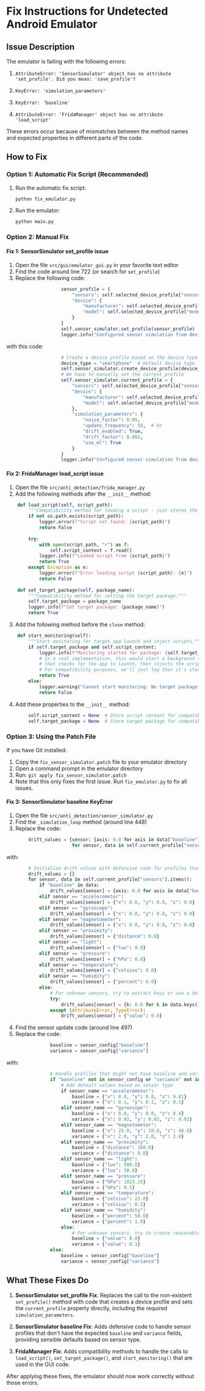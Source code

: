 # Fix Instructions for Undetected Android Emulator

## Issue Description

The emulator is failing with the following errors:

1. ```
   AttributeError: 'SensorSimulator' object has no attribute 'set_profile'. Did you mean: 'save_profile'?
   ```

2. ```
   KeyError: 'simulation_parameters'
   ```

3. ```
   KeyError: 'baseline'
   ```

4. ```
   AttributeError: 'FridaManager' object has no attribute 'load_script'
   ```

These errors occur because of mismatches between the method names and expected properties in different parts of the code.

## How to Fix

### Option 1: Automatic Fix Script (Recommended)

1. Run the automatic fix script:
   ```
   python fix_emulator.py
   ```

2. Run the emulator:
   ```
   python main.py
   ```

### Option 2: Manual Fix

#### Fix 1: SensorSimulator set_profile issue

1. Open the file `src/gui/emulator_gui.py` in your favorite text editor
2. Find the code around line 722 (or search for `set_profile`)
3. Replace the following code:

```python
                    sensor_profile = {
                        "sensors": self.selected_device_profile["sensors"],
                        "device": {
                            "manufacturer": self.selected_device_profile["manufacturer"],
                            "model": self.selected_device_profile["model"]
                        }
                    }
                    self.sensor_simulator.set_profile(sensor_profile)
                    logger.info("Configured sensor simulation from device profile")
```

with this code:

```python
                    # Create a device profile based on the device type
                    device_type = "smartphone"  # Default device type
                    self.sensor_simulator.create_device_profile(device_type)
                    # We have to manually set the current_profile
                    self.sensor_simulator.current_profile = {
                        "sensors": self.selected_device_profile["sensors"],
                        "device": {
                            "manufacturer": self.selected_device_profile["manufacturer"],
                            "model": self.selected_device_profile["model"]
                        },
                        "simulation_parameters": {
                            "noise_factor": 0.05,
                            "update_frequency": 50,  # Hz
                            "drift_enabled": True,
                            "drift_factor": 0.001,
                            "use_ml": True
                        }
                    }
                    logger.info("Configured sensor simulation from device profile")
```

#### Fix 2: FridaManager load_script issue

1. Open the file `src/anti_detection/frida_manager.py`
2. Add the following methods after the `__init__` method:

```python
    def load_script(self, script_path):
        """Compatibility method for loading a script - just stores the path for later use."""
        if not os.path.exists(script_path):
            logger.error(f"Script not found: {script_path}")
            return False
            
        try:
            with open(script_path, "r") as f:
                self.script_content = f.read()
            logger.info(f"Loaded script from {script_path}")
            return True
        except Exception as e:
            logger.error(f"Error loading script {script_path}: {e}")
            return False
            
    def set_target_package(self, package_name):
        """Compatibility method for setting the target package."""
        self.target_package = package_name
        logger.info(f"Set target package: {package_name}")
        return True
```

3. Add the following method before the `close` method:

```python
    def start_monitoring(self):
        """Start monitoring for target app launch and inject scripts."""
        if self.target_package and self.script_content:
            logger.info(f"Monitoring started for package: {self.target_package}")
            # In a real implementation, this would start a background thread
            # that checks for the app to launch, then injects the script.
            # For compatibility purposes, we'll just log that it's started.
            return True
        else:
            logger.warning("Cannot start monitoring: No target package or script content set")
            return False
```

4. Add these properties to the `__init__` method:

```python
        self.script_content = None  # Store script content for compatibility
        self.target_package = None  # Store target package for compatibility
```

### Option 3: Using the Patch File

If you have Git installed:

1. Copy the `fix_sensor_simulator.patch` file to your emulator directory
2. Open a command prompt in the emulator directory
3. Run: `git apply fix_sensor_simulator.patch`
4. Note that this only fixes the first issue. Run `fix_emulator.py` to fix all issues.

#### Fix 3: SensorSimulator baseline KeyError

1. Open the file `src/anti_detection/sensor_simulator.py`
2. Find the `_simulation_loop` method (around line 448)
3. Replace the code:

```python
        drift_values = {sensor: {axis: 0.0 for axis in data["baseline"].keys()} 
                        for sensor, data in self.current_profile["sensors"].items()}
```

with:

```python
        # Initialize drift values with defensive code for profiles that might not have baseline defined
        drift_values = {}
        for sensor, data in self.current_profile["sensors"].items():
            if "baseline" in data:
                drift_values[sensor] = {axis: 0.0 for axis in data["baseline"].keys()}
            elif sensor == "accelerometer":
                drift_values[sensor] = {"x": 0.0, "y": 0.0, "z": 0.0}
            elif sensor == "gyroscope":
                drift_values[sensor] = {"x": 0.0, "y": 0.0, "z": 0.0}
            elif sensor == "magnetometer":
                drift_values[sensor] = {"x": 0.0, "y": 0.0, "z": 0.0}
            elif sensor == "proximity":
                drift_values[sensor] = {"distance": 0.0}
            elif sensor == "light":
                drift_values[sensor] = {"lux": 0.0}
            elif sensor == "pressure":
                drift_values[sensor] = {"hPa": 0.0}
            elif sensor == "temperature":
                drift_values[sensor] = {"celsius": 0.0}
            elif sensor == "humidity":
                drift_values[sensor] = {"percent": 0.0}
            else:
                # For unknown sensors, try to extract keys or use a default
                try:
                    drift_values[sensor] = {k: 0.0 for k in data.keys() if isinstance(k, str) and k != "enabled"}
                except (AttributeError, TypeError):
                    drift_values[sensor] = {"value": 0.0}
```

4. Find the sensor update code (around line 497)
5. Replace the code:

```python
                baseline = sensor_config["baseline"]
                variance = sensor_config["variance"]
```

with:

```python
                # Handle profiles that might not have baseline and variance fields
                if "baseline" not in sensor_config or "variance" not in sensor_config:
                    # Add default values based on sensor type
                    if sensor_name == "accelerometer":
                        baseline = {"x": 0.0, "y": 0.0, "z": 9.81}
                        variance = {"x": 0.1, "y": 0.1, "z": 0.1}
                    elif sensor_name == "gyroscope":
                        baseline = {"x": 0.0, "y": 0.0, "z": 0.0}
                        variance = {"x": 0.02, "y": 0.02, "z": 0.02}
                    elif sensor_name == "magnetometer":
                        baseline = {"x": 25.0, "y": 10.0, "z": 40.0}
                        variance = {"x": 2.0, "y": 2.0, "z": 2.0}
                    elif sensor_name == "proximity":
                        baseline = {"distance": 100.0}
                        variance = {"distance": 0.0}
                    elif sensor_name == "light":
                        baseline = {"lux": 500.0}
                        variance = {"lux": 50.0}
                    elif sensor_name == "pressure":
                        baseline = {"hPa": 1013.25}
                        variance = {"hPa": 0.5}
                    elif sensor_name == "temperature":
                        baseline = {"celsius": 22.0}
                        variance = {"celsius": 0.5}
                    elif sensor_name == "humidity":
                        baseline = {"percent": 50.0}
                        variance = {"percent": 1.0}
                    else:
                        # For unknown sensors, try to create reasonable defaults
                        baseline = {"value": 0.0}
                        variance = {"value": 0.1}
                else:
                    baseline = sensor_config["baseline"]
                    variance = sensor_config["variance"]
```

## What These Fixes Do

1. **SensorSimulator set_profile Fix**: Replaces the call to the non-existent `set_profile()` method with code that creates a device profile and sets the `current_profile` property directly, including the required `simulation_parameters`.

2. **SensorSimulator baseline Fix**: Adds defensive code to handle sensor profiles that don't have the expected `baseline` and `variance` fields, providing sensible defaults based on sensor type.

3. **FridaManager Fix**: Adds compatibility methods to handle the calls to `load_script()`, `set_target_package()`, and `start_monitoring()` that are used in the GUI code.

After applying these fixes, the emulator should now work correctly without those errors.